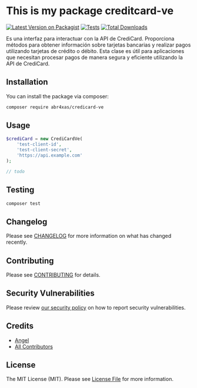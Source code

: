 # This is my package creditcard-ve

[![Latest Version on Packagist](https://img.shields.io/packagist/v/abr4xas/creditcard-ve.svg?style=flat-square)](https://packagist.org/packages/abr4xas/credicard-ve)
[![Tests](https://img.shields.io/github/actions/workflow/status/abr4xas/creditcard-ve/run-tests.yml?branch=master&label=tests&style=flat-square)](https://github.com/abr4xas/credicard-ve/actions/workflows/run-tests.yml)
[![Total Downloads](https://img.shields.io/packagist/dt/abr4xas/creditcard-ve.svg?style=flat-square)](https://packagist.org/packages/abr4xas/credicard-ve)

Es una interfaz para interactuar con la API de CrediCard. Proporciona métodos para obtener información sobre tarjetas bancarias y realizar pagos utilizando tarjetas de crédito o débito. Esta clase es útil para aplicaciones que necesitan procesar pagos de manera segura y eficiente utilizando la API de CrediCard.

## Installation

You can install the package via composer:

```bash
composer require abr4xas/credicard-ve
```

## Usage

```php
$crediCard = new CrediCardVe(
    'test-client-id',
    'test-client-secret',
    'https://api.example.com'
);

// todo
```

## Testing

```bash
composer test
```

## Changelog

Please see [CHANGELOG](CHANGELOG.md) for more information on what has changed recently.

## Contributing

Please see [CONTRIBUTING](https://github.com/spatie/.github/blob/main/CONTRIBUTING.md) for details.

## Security Vulnerabilities

Please review [our security policy](../../security/policy) on how to report security vulnerabilities.

## Credits

- [Angel](https://github.com/abr4xas)
- [All Contributors](../../contributors)

## License

The MIT License (MIT). Please see [License File](LICENSE.md) for more information.
